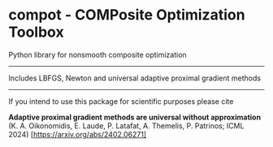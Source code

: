 # compot - COMPosite Optimization Toolbox
Python library for nonsmooth composite optimization

****
Includes LBFGS, Newton and universal adaptive proximal gradient methods

****
If you intend to use this package for scientific purposes please cite

**Adaptive proximal gradient methods are universal without approximation** (K. A. Oikonomidis, E. Laude, P. Latafat, A. Themelis, P. Patrinos; ICML 2024) [https://arxiv.org/abs/2402.06271]
